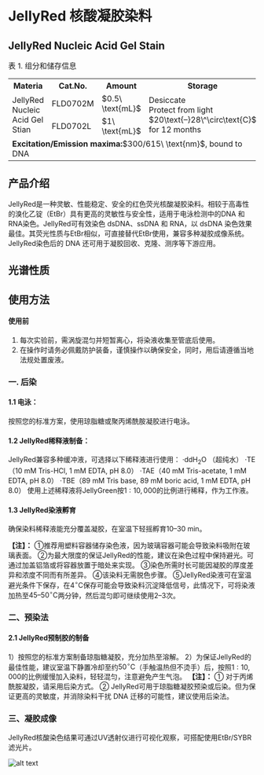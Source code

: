 
# JellyRed 核酸凝胶染料  
## JellyRed Nucleic Acid Gel Stain
<table>
<capital style="font-size: 15px;">表 1. 组分和储存信息</capital>
<tr>
<th algin="center" width="180px">Materia</th>
<th algin="center" width="150px">Cat.No.</th>
<th algin="center" width="110px">Amount</th>
<th algin="center" width="180px">Storage</th>
</th>
<tr>
<td algin="left" rowspan="2">JellyRed Nucleic Acid Gel Stian</td>
<td algin="left">FLD0702M</td>
<td algin="left">$0.5\ \text{mL}$</td>
<td algin="left" rowspan="2">Desiccate<br>Protect from light<br>$20\text{–}28\^\circ\text{C}$ for 12 months</td>
</tr>
<tr>
<td algin="left">FLD0702L</td>
<td algin="left">$1\ \text{mL}$</td>
</tr>
<tr>
<td algin="left" colspan="4"><b>Excitation/Emission maxima:</b>$300/615\ \text{nm}$, bound to DNA
</table>



## 产品介绍

JellyRed是一种灵敏、性能稳定、安全的红色荧光核酸凝胶染料。相较于高毒性的溴化乙锭（EtBr）具有更高的灵敏性与安全性，适用于电泳检测中的DNA 和RNA染色。JellyRed可有效染色 dsDNA、ssDNA 和 RNA，以 dsDNA 染色效果最佳。其荧光性质与EtBr相似，可直接替代EtBr使用，兼容多种凝胶成像系统。JellyRed染色后的 DNA 还可用于凝胶回收、克隆、测序等下游应用。

## 光谱性质

## 使用方法

#### 使用前  
1) 每次实验前，需涡旋混匀并短暂离心，将染液收集至管底后使用。
2) 在操作时请务必佩戴防护装备，谨慎操作以确保安全，同时，用后请遵循当地法规处置废液。


### 一. 后染
#### 1.1 电泳：
按照您的标准方案，使用琼脂糖或聚丙烯酰胺凝胶进行电泳。
#### 1.2 JellyRed稀释液制备： 
JellyRed兼容多种缓冲液，可选择以下稀释液进行使用：
·ddH$_2$O （超纯水）
·TE（$10\ \text{mM}$ Tris-HCl, $1\ \text{mM}$ EDTA, pH 8.0）
·TAE（$40\ \text{mM}$ Tris-acetate, $1\ \text{mM}$ EDTA, pH 8.0）
·TBE（$89\ \text{mM}$ Tris base, $89\ \text{mM}$  boric acid, $1\ \text{mM}$ EDTA, pH 8.0）
使用上述稀释液将JellyGreen按$1{:}10, 000$的比例进行稀释，作为工作液。
#### 1.3 JellyRed染液孵育
确保染料稀释液能充分覆盖凝胶，在室温下轻摇孵育$10\text{–}30\ \text{min}$。

**【注】：**
①推荐用塑料容器储存染色液，因为玻璃容器可能会导致染料吸附在玻璃表面。
②为最大限度的保证JellyRed的性能，建议在染色过程中保持避光。可通过加盖铝箔或将容器放置于暗处来实现。
③染色所需时长可能因凝胶的厚度差异和浓度不同而有所差异。
④该染料无需脱色步骤。
⑤JellyRed染液可在室温避光条件下保存，在$4^\circ\text{C}$保存可能会导致染料沉淀降低信号，此情况下，可将染液加热至$45\text{–}50^\circ\text{C}$两分钟，然后混匀即可继续使用$2\text{–}3$次。

### 二、预染法
#### 2.1 JellyRed预制胶的制备
1）按照您的标准方案制备琼脂糖凝胶，充分加热至溶解。
2）为保证JellyRed的最佳性能，建议室温下静置冷却至约$50^\circ\text{C}$（手触温热但不烫手）后，按照$1{:}10, 000$的比例缓慢加入染料，轻轻混匀，注意避免产生气泡。
**【注】：** 
① 对于丙烯酰胺凝胶，请采用后染方式。
② JellyRed可用于琼脂糖凝胶预染或后染。但为保证更高的灵敏度，并消除染料干扰 DNA 迁移的可能性，建议使用后染法。

### 三、凝胶成像

JellyRed核酸染色结果可通过UV透射仪进行可视化观察，可搭配使用EtBr/SYBR滤光片。

![alt text](20250610085922.png)


